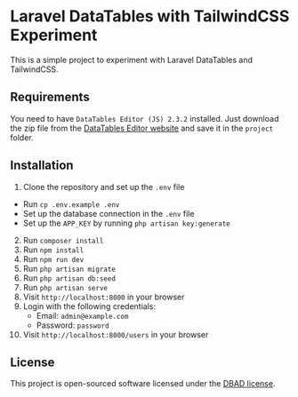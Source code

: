 # Laravel DataTables with TailwindCSS Experiment

This is a simple project to experiment with Laravel DataTables and TailwindCSS.

## Requirements

You need to have `DataTables Editor (JS) 2.3.2` installed. Just download the zip file from the [DataTables Editor website](https://editor.datatables.net/download/) and save it in the `project` folder.

## Installation

1. Clone the repository and set up the `.env` file
  - Run `cp .env.example .env`
  - Set up the database connection in the `.env` file 
  - Set up the `APP_KEY` by running `php artisan key:generate`
2. Run `composer install`
3. Run `npm install`
4. Run `npm run dev`
5. Run `php artisan migrate`
6. Run `php artisan db:seed`
7. Run `php artisan serve`
8. Visit `http://localhost:8000` in your browser
9. Login with the following credentials:
    - Email: `admin@example.com`
    - Password: `password`
10. Visit `http://localhost:8000/users` in your browser

## License

This project is open-sourced software licensed under the [DBAD license](https://dbad-license.org/).
